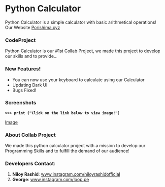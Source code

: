 # Python Calculator
Python Calculator is a simple calculator with basic arithmetical operations!
Our Website [Porishima.xyz](www.porishima.xyz) 

### CodeProject

Python Calculator is our #1st Collab Project, we made this project to develop our skills and to provide...

### New Features!

- You can now use your keyboard to calculate using our Calculator
- Updating Dark UI 
- Bugs Fixed!

### **Screenshots** 
**`>>> print ("Click on the link below to view image!")`**

[Image](www.instagram.com)

### About Collab Project
We made this python calculator project with a mission to develop our Programming Skills and to fulfill the demand of our audience!

### Developers Contact:
1. **Niloy Rashid**: www.instagram.com/niloyrashidofficial
2. **George**: www.instagram.com/loop.pe

